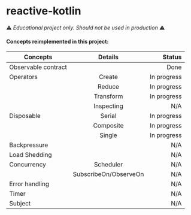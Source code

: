 # reactive-kotlin

:warning: *Educational project only. Should not be used in production* :warning:

#### Concepts reimplemented in this project:


| Concepts      | Details               | Status      |
| --------      | :----:                | -----------:|
| Observable contract |                 |    Done     |
| Operators     | Create                | In progress |
|               | Reduce                | In progress |
|               | Transform             | In progress |
|               | Inspecting            |     N/A     |
| Disposable    | Serial                | In progress |
|               | Composite             | In progress |
|               | Single                | In progress |
| Backpressure  |                       |     N/A     |
| Load Shedding |                       |     N/A     |
| Concurrency   | Scheduler             |     N/A     |
|               | SubscribeOn/ObserveOn |     N/A     |
| Error handling|                       |     N/A     |
| Timer         |                       |     N/A     |
| Subject       |                       |     N/A     |

